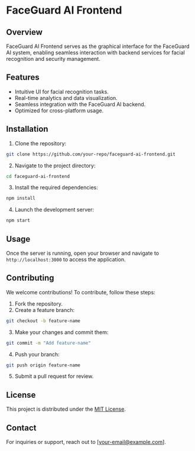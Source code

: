 # FaceGuard AI Frontend

## Overview
FaceGuard AI Frontend serves as the graphical interface for the FaceGuard AI system, enabling seamless interaction with backend services for facial recognition and security management.

## Features
- Intuitive UI for facial recognition tasks.
- Real-time analytics and data visualization.
- Seamless integration with the FaceGuard AI backend.
- Optimized for cross-platform usage.

## Installation

1. Clone the repository:
  ```bash
  git clone https://github.com/your-repo/faceguard-ai-frontend.git
  ```
2. Navigate to the project directory:
  ```bash
  cd faceguard-ai-frontend
  ```
3. Install the required dependencies:
  ```bash
  npm install
  ```
4. Launch the development server:
  ```bash
  npm start
  ```

## Usage
Once the server is running, open your browser and navigate to `http://localhost:3000` to access the application.

## Contributing
We welcome contributions! To contribute, follow these steps:
1. Fork the repository.
2. Create a feature branch:
  ```bash
  git checkout -b feature-name
  ```
3. Make your changes and commit them:
  ```bash
  git commit -m "Add feature-name"
  ```
4. Push your branch:
  ```bash
  git push origin feature-name
  ```
5. Submit a pull request for review.

## License
This project is distributed under the [MIT License](LICENSE).

## Contact
For inquiries or support, reach out to [your-email@example.com].